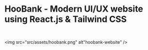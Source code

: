 # HooBank - Modern UI/UX website using React.js & Tailwind CSS

<br />

<img src="src/assets/hoobank.png" alt"hoobank-website" />
